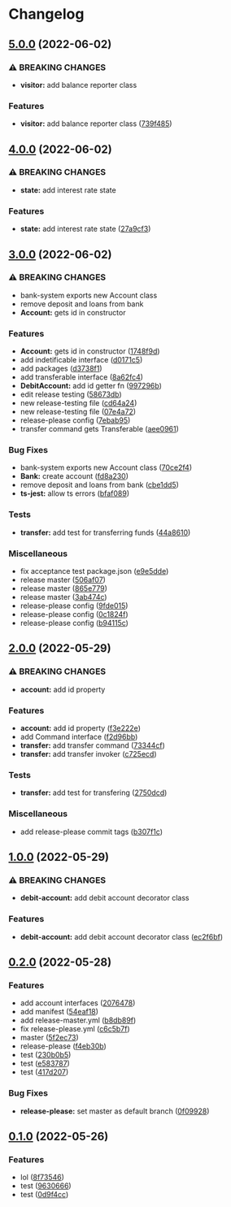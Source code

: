 # Changelog

## [5.0.0](https://github.com/mumot1999/sdm-bank/compare/v4.0.0...v5.0.0) (2022-06-02)


### ⚠ BREAKING CHANGES

* **visitor:** add balance reporter class

### Features

* **visitor:** add balance reporter class ([739f485](https://github.com/mumot1999/sdm-bank/commit/739f4854e6b5d388c00816269165fe5a81f91eeb))

## [4.0.0](https://github.com/mumot1999/sdm-bank/compare/v3.0.0...v4.0.0) (2022-06-02)


### ⚠ BREAKING CHANGES

* **state:** add interest rate state

### Features

* **state:** add interest rate state ([27a9cf3](https://github.com/mumot1999/sdm-bank/commit/27a9cf392f3fae47d3467ea65727bb7650314e79))

## [3.0.0](https://github.com/mumot1999/sdm-bank/compare/v2.0.0...v3.0.0) (2022-06-02)


### ⚠ BREAKING CHANGES

* bank-system exports new Account class
* remove deposit and loans from bank
* **Account:** gets id in constructor

### Features

* **Account:** gets id in constructor ([1748f9d](https://github.com/mumot1999/sdm-bank/commit/1748f9dcf79eff4a967af1cd822b9967cb1296ee))
* add indetificable interface ([d0171c5](https://github.com/mumot1999/sdm-bank/commit/d0171c53948f906bb1ebd15828cd07b6d4edd1c8))
* add packages ([d3738f1](https://github.com/mumot1999/sdm-bank/commit/d3738f175465078943884547090ae4a0cddb5833))
* add transferable interface ([8a62fc4](https://github.com/mumot1999/sdm-bank/commit/8a62fc4fd43130ca7f8684c76d444289ff1c1828))
* **DebitAccount:** add id getter fn ([997296b](https://github.com/mumot1999/sdm-bank/commit/997296b268be1ca7a55d7fbca65dc47fa1e7c34e))
* edit release testing ([58673db](https://github.com/mumot1999/sdm-bank/commit/58673db12388d9501ca3890c4cc1609d66058c06))
* new release-testing file ([cd64a24](https://github.com/mumot1999/sdm-bank/commit/cd64a246dd7a7884f985dc44244cd381fa99b4bb))
* new release-testing file ([07e4a72](https://github.com/mumot1999/sdm-bank/commit/07e4a72e3c5f82ca7464d87faf3960411da20749))
* release-please config ([7ebab95](https://github.com/mumot1999/sdm-bank/commit/7ebab95faae1bb01eb4022474b91cf0cca8f9d75))
* transfer command gets Transferable ([aee0961](https://github.com/mumot1999/sdm-bank/commit/aee096175678f88a80aa9ed30e4cbd42251f00d5))


### Bug Fixes

* bank-system exports new Account class ([70ce2f4](https://github.com/mumot1999/sdm-bank/commit/70ce2f460231f9aa3eba834130b4cff25f360d3e))
* **Bank:** create account ([fd8a230](https://github.com/mumot1999/sdm-bank/commit/fd8a23012a8712e97edc79d1ea8bbf2bc56c7847))
* remove deposit and loans from bank ([cbe1dd5](https://github.com/mumot1999/sdm-bank/commit/cbe1dd5b6cc67f12093f1f1c780da2624f87602c))
* **ts-jest:** allow ts errors ([bfaf089](https://github.com/mumot1999/sdm-bank/commit/bfaf0897fec9005470e81d2000e22e7e50ee05e6))


### Tests

* **transfer:** add test for transferring funds ([44a8610](https://github.com/mumot1999/sdm-bank/commit/44a8610192e9a00b8c9135535447bd5aca55de55))


### Miscellaneous

* fix acceptance test package.json ([e9e5dde](https://github.com/mumot1999/sdm-bank/commit/e9e5dde2930865d0c53687facc3216e5458ea603))
* release master ([506af07](https://github.com/mumot1999/sdm-bank/commit/506af075432bce8357e349630be3c66712108b9c))
* release master ([865e779](https://github.com/mumot1999/sdm-bank/commit/865e779c130881b6523713a6d7e48ff1cd027636))
* release master ([3ab474c](https://github.com/mumot1999/sdm-bank/commit/3ab474c1c3a404e3c36bd4f3f77a7c9e0f289441))
* release-please config ([9fde015](https://github.com/mumot1999/sdm-bank/commit/9fde0156131dd9e92d6826ad34dc49f0b2d76282))
* release-please config ([0c1824f](https://github.com/mumot1999/sdm-bank/commit/0c1824f4ecb6e6cc48883b31a702288b7dba30d0))
* release-please config ([b94115c](https://github.com/mumot1999/sdm-bank/commit/b94115ca89c7c4a7519d3ffae79d0e80c359839b))

## [2.0.0](https://github.com/mumot1999/sdm-bank/compare/v1.0.0...v2.0.0) (2022-05-29)


### ⚠ BREAKING CHANGES

* **account:** add id property

### Features

* **account:** add id property ([f3e222e](https://github.com/mumot1999/sdm-bank/commit/f3e222ec9b676dabed5f1fdbfd4cb3a8de6aa635))
* add Command interface ([f2d96bb](https://github.com/mumot1999/sdm-bank/commit/f2d96bb46ba2487aa91b06155fddc823ce27ea69))
* **transfer:** add transfer command ([73344cf](https://github.com/mumot1999/sdm-bank/commit/73344cf67768f3354e9f71c8fa1dd4adb1d234fe))
* **transfer:** add transfer invoker ([c725ecd](https://github.com/mumot1999/sdm-bank/commit/c725ecd8241c08428f2630db4dbdb616bd2727f6))


### Tests

* **transfer:** add test for transfering ([2750dcd](https://github.com/mumot1999/sdm-bank/commit/2750dcdc387cc62383885f6bb227543087ab0321))


### Miscellaneous

* add release-please commit tags ([b307f1c](https://github.com/mumot1999/sdm-bank/commit/b307f1c910e931ed52e65fb64c6ed5a84a1e4a44))

## [1.0.0](https://github.com/mumot1999/sdm-bank/compare/v0.2.0...v1.0.0) (2022-05-29)


### ⚠ BREAKING CHANGES

* **debit-account:** add debit account decorator class

### Features

* **debit-account:** add debit account decorator class ([ec2f6bf](https://github.com/mumot1999/sdm-bank/commit/ec2f6bfc68f31b11c3ed4f5db75976a2730de641))

## [0.2.0](https://github.com/mumot1999/sdm-bank/compare/v0.1.0...v0.2.0) (2022-05-28)


### Features

* add account interfaces ([2076478](https://github.com/mumot1999/sdm-bank/commit/20764786b66e40266c36f2a88032ea9f0d9afb85))
* add manifest ([54eaf18](https://github.com/mumot1999/sdm-bank/commit/54eaf184748262c2e732c9c3691e351b381587e8))
* add release-master.yml ([b8db89f](https://github.com/mumot1999/sdm-bank/commit/b8db89f19631f078d3b34d9cdd1a9da9e867a5c9))
* fix release-please.yml ([c6c5b7f](https://github.com/mumot1999/sdm-bank/commit/c6c5b7f9257bdb12f20360d7074c7034287ed166))
* master ([5f2ec73](https://github.com/mumot1999/sdm-bank/commit/5f2ec7301d246fd1d0ab06933bc51e9f3fe67338))
* release-please ([f4eb30b](https://github.com/mumot1999/sdm-bank/commit/f4eb30bf91cf61c5e4c7f1935162973f667f938b))
* test ([230b0b5](https://github.com/mumot1999/sdm-bank/commit/230b0b58e28727a5fc2fe9fc108cb3dcc6a799e0))
* test ([e583787](https://github.com/mumot1999/sdm-bank/commit/e58378712753cab3798ff07fb17f7c7e6c52df31))
* test ([417d207](https://github.com/mumot1999/sdm-bank/commit/417d20742768bdce6a785f635bb7ba9dd96933f3))


### Bug Fixes

* **release-please:** set master as default branch ([0f09928](https://github.com/mumot1999/sdm-bank/commit/0f09928bfe72a67105c8952826394ebf550a63e4))

## [0.1.0](https://github.com/mumot1999/sdm-bank/compare/v0.0.1...v0.1.0) (2022-05-26)


### Features

* lol ([8f73546](https://github.com/mumot1999/sdm-bank/commit/8f7354617e0dc2f3222ef108c180e81715bb7c5f))
* test ([9630666](https://github.com/mumot1999/sdm-bank/commit/9630666bee508202da9eec1998c5cb809b42af55))
* test ([0d9f4cc](https://github.com/mumot1999/sdm-bank/commit/0d9f4ccf4378046223a04d8b8ce6a9c9871fb4b0))
